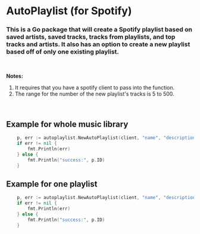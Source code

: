 # AutoPlaylist (for Spotify)

### This is a Go package that will create a Spotify playlist based on saved artists, saved tracks, tracks from playlists, and top tracks and artists. It also has an option to create a new playlist based off of only one existing playlist.

&nbsp;

**Notes:**
1. It requires that you have a spotify client to pass into the function.
2. The range for the number of the new playlist's tracks is 5 to 500.


&nbsp;
## Example for whole music library
```go
	p, err := autoplaylist.NewAutoPlaylist(client, "name", "description", 100, "")
	if err != nil {
		fmt.Println(err)
	} else {
		fmt.Println("success:", p.ID)
	}
```
## Example for one playlist
```go
	p, err := autoplaylist.NewAutoPlaylist(client, "name", "description", 100, "3hPeTyReRDrbVqtUHvwfSp")
	if err != nil {
		fmt.Println(err)
	} else {
		fmt.Println("success:", p.ID)
	}
```
